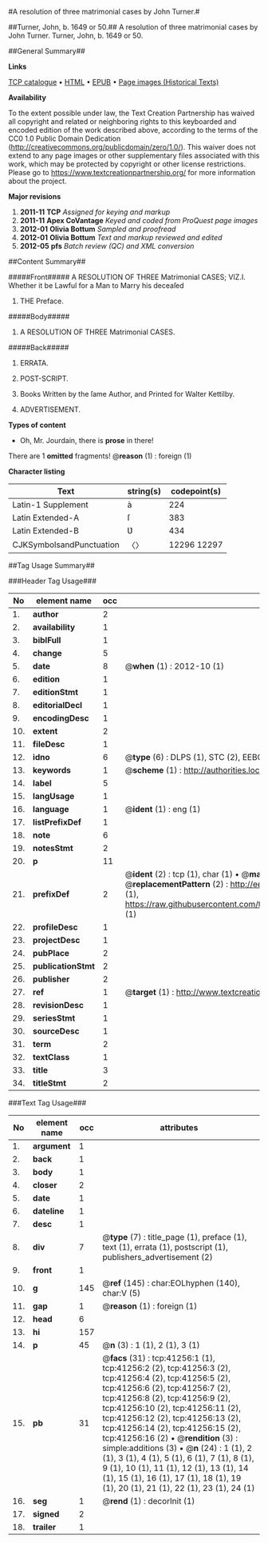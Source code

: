 #A resolution of three matrimonial cases by John Turner.#

##Turner, John, b. 1649 or 50.##
A resolution of three matrimonial cases by John Turner.
Turner, John, b. 1649 or 50.

##General Summary##

**Links**

[TCP catalogue](http://www.ota.ox.ac.uk/tcp/)  • 
[HTML](http://tei.it.ox.ac.uk/tcp/Texts-HTML/free/A63/A63915.html)  • 
[EPUB](http://tei.it.ox.ac.uk/tcp/Texts-EPUB/free/A63/A63915.epub) • 
[Page images (Historical Texts)](https://historicaltexts.jisc.ac.uk/eebo-08259135e)

**Availability**

To the extent possible under law, the Text Creation Partnership has waived all copyright and related or neighboring rights to this keyboarded and encoded edition of the work described above, according to the terms of the CC0 1.0 Public Domain Dedication (http://creativecommons.org/publicdomain/zero/1.0/). This waiver does not extend to any page images or other supplementary files associated with this work, which may be protected by copyright or other license restrictions. Please go to https://www.textcreationpartnership.org/ for more information about the project.

**Major revisions**

1. __2011-11__ __TCP__ *Assigned for keying and markup*
1. __2011-11__ __Apex CoVantage__ *Keyed and coded from ProQuest page images*
1. __2012-01__ __Olivia Bottum__ *Sampled and proofread*
1. __2012-01__ __Olivia Bottum__ *Text and markup reviewed and edited*
1. __2012-05__ __pfs__ *Batch review (QC) and XML conversion*

##Content Summary##

#####Front#####
A RESOLUTION OF THREE Matrimonial CASES; VIZ.I. Whether it be Lawful for a Man to Marry his deceaſed
1. THE Preface.

#####Body#####

1. A RESOLUTION OF THREE Matrimonial CASES.

#####Back#####

1. ERRATA.

1. POST-SCRIPT.

1. Books Written by the ſame Author, and Printed for Walter Kettilby.

1. ADVERTISEMENT.

**Types of content**

  * Oh, Mr. Jourdain, there is **prose** in there!

There are 1 **omitted** fragments! 
 @__reason__ (1) : foreign (1)

**Character listing**


|Text|string(s)|codepoint(s)|
|---|---|---|
|Latin-1 Supplement|à|224|
|Latin Extended-A|ſ|383|
|Latin Extended-B|Ʋ|434|
|CJKSymbolsandPunctuation|〈〉|12296 12297|

##Tag Usage Summary##

###Header Tag Usage###

|No|element name|occ|attributes|
|---|---|---|---|
|1.|__author__|2||
|2.|__availability__|1||
|3.|__biblFull__|1||
|4.|__change__|5||
|5.|__date__|8| @__when__ (1) : 2012-10 (1)|
|6.|__edition__|1||
|7.|__editionStmt__|1||
|8.|__editorialDecl__|1||
|9.|__encodingDesc__|1||
|10.|__extent__|2||
|11.|__fileDesc__|1||
|12.|__idno__|6| @__type__ (6) : DLPS (1), STC (2), EEBO-CITATION (1), OCLC (1), VID (1)|
|13.|__keywords__|1| @__scheme__ (1) : http://authorities.loc.gov/ (1)|
|14.|__label__|5||
|15.|__langUsage__|1||
|16.|__language__|1| @__ident__ (1) : eng (1)|
|17.|__listPrefixDef__|1||
|18.|__note__|6||
|19.|__notesStmt__|2||
|20.|__p__|11||
|21.|__prefixDef__|2| @__ident__ (2) : tcp (1), char (1)  •  @__matchPattern__ (2) : ([0-9\-]+):([0-9IVX]+) (1), (.+) (1)  •  @__replacementPattern__ (2) : http://eebo.chadwyck.com/downloadtiff?vid=$1&page=$2 (1), https://raw.githubusercontent.com/textcreationpartnership/Texts/master/tcpchars.xml#$1 (1)|
|22.|__profileDesc__|1||
|23.|__projectDesc__|1||
|24.|__pubPlace__|2||
|25.|__publicationStmt__|2||
|26.|__publisher__|2||
|27.|__ref__|1| @__target__ (1) : http://www.textcreationpartnership.org/docs/. (1)|
|28.|__revisionDesc__|1||
|29.|__seriesStmt__|1||
|30.|__sourceDesc__|1||
|31.|__term__|2||
|32.|__textClass__|1||
|33.|__title__|3||
|34.|__titleStmt__|2||


###Text Tag Usage###

|No|element name|occ|attributes|
|---|---|---|---|
|1.|__argument__|1||
|2.|__back__|1||
|3.|__body__|1||
|4.|__closer__|2||
|5.|__date__|1||
|6.|__dateline__|1||
|7.|__desc__|1||
|8.|__div__|7| @__type__ (7) : title_page (1), preface (1), text (1), errata (1), postscript (1), publishers_advertisement (2)|
|9.|__front__|1||
|10.|__g__|145| @__ref__ (145) : char:EOLhyphen (140), char:V (5)|
|11.|__gap__|1| @__reason__ (1) : foreign (1)|
|12.|__head__|6||
|13.|__hi__|157||
|14.|__p__|45| @__n__ (3) : 1 (1), 2 (1), 3 (1)|
|15.|__pb__|31| @__facs__ (31) : tcp:41256:1 (1), tcp:41256:2 (2), tcp:41256:3 (2), tcp:41256:4 (2), tcp:41256:5 (2), tcp:41256:6 (2), tcp:41256:7 (2), tcp:41256:8 (2), tcp:41256:9 (2), tcp:41256:10 (2), tcp:41256:11 (2), tcp:41256:12 (2), tcp:41256:13 (2), tcp:41256:14 (2), tcp:41256:15 (2), tcp:41256:16 (2)  •  @__rendition__ (3) : simple:additions (3)  •  @__n__ (24) : 1 (1), 2 (1), 3 (1), 4 (1), 5 (1), 6 (1), 7 (1), 8 (1), 9 (1), 10 (1), 11 (1), 12 (1), 13 (1), 14 (1), 15 (1), 16 (1), 17 (1), 18 (1), 19 (1), 20 (1), 21 (1), 22 (1), 23 (1), 24 (1)|
|16.|__seg__|1| @__rend__ (1) : decorInit (1)|
|17.|__signed__|2||
|18.|__trailer__|1||
